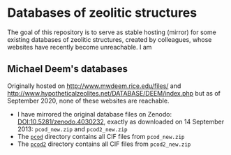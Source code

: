 # Databases of zeolitic structures

The goal of this repository is to serve as stable hosting (mirror) for some existing databases of zeolitic structures, created by colleagues, whose websites have recently become unreachable. I am

## Michael Deem's databases

Originally hosted on http://www.mwdeem.rice.edu/files/ and http://www.hypotheticalzeolites.net/DATABASE/DEEM/index.php but as of September 2020, none of these websites are reachable.

- I have mirrored the original database files on Zenodo: [DOI:10.5281/zenodo.4030232](https://doi.org/10.5281/zenodo.4030232), exactly as downloaded on 14 September 2013: `pcod_new.zip` and `pcod2_new.zip`
- The [`pcod`](pcod/) directory contains all CIF files from `pcod_new.zip`
- The [`pcod2`](pcod2/) directory contains all CIF files from `pcod2_new.zip`
